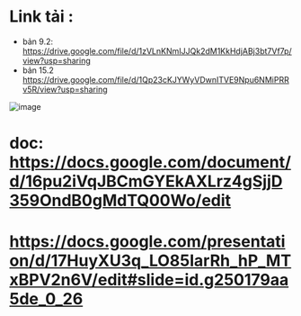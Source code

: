 # Link tải :
+ bản 9.2: https://drive.google.com/file/d/1zVLnKNmIJJQk2dM1KkHdjABj3bt7Vf7p/view?usp=sharing
+ bản 15.2 https://drive.google.com/file/d/1Qp23cKJYWyVDwnITVE9Npu6NMiPRRv5R/view?usp=sharing

![image](https://github.com/VANTHO15/EA/assets/56969447/465a0e13-89f1-40d5-b638-1d752848f9f6)

# doc: https://docs.google.com/document/d/16pu2iVqJBCmGYEkAXLrz4gSjjD359OndB0gMdTQ00Wo/edit
# https://docs.google.com/presentation/d/17HuyXU3q_LO85IarRh_hP_MTxBPV2n6V/edit#slide=id.g250179aa5de_0_26
